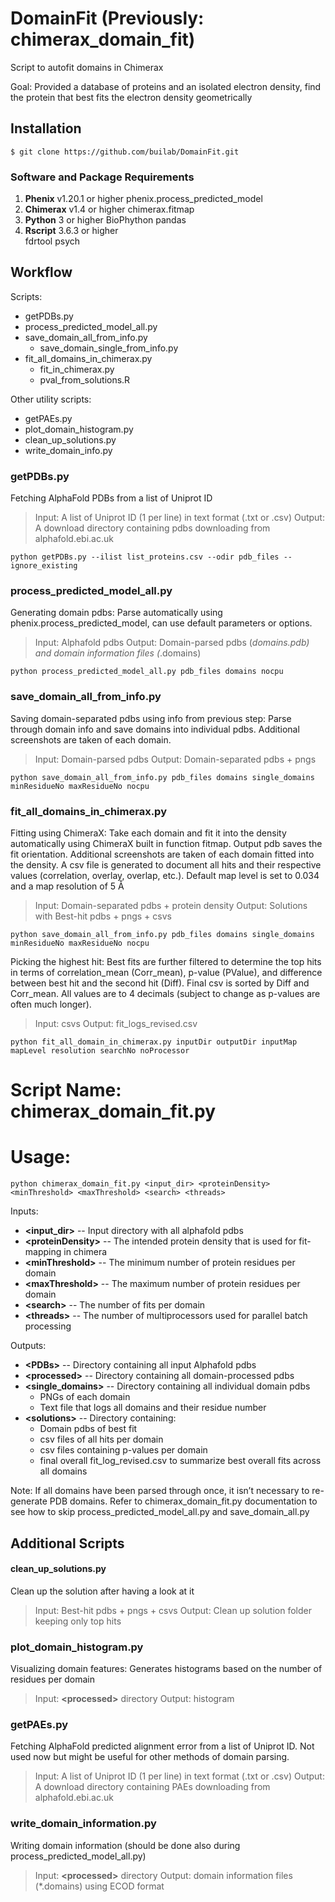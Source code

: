 # DomainFit (Previously: chimerax_domain_fit)
Script to autofit domains in Chimerax

Goal: Provided a database of proteins and an isolated electron density, find the protein that best fits the electron density geometrically

## Installation

    $ git clone https://github.com/builab/DomainFit.git

### Software and Package Requirements
1. **Phenix** v1.20.1 or higher
        phenix.process_predicted_model
2. **Chimerax** v1.4 or higher
        chimerax.fitmap
3. **Python** 3 or higher
		BioPhython
		pandas
4. **Rscript** 3.6.3 or higher  
        fdrtool
        psych
## Workflow

Scripts:
- getPDBs.py
- process_predicted_model_all.py
- save_domain_all_from_info.py
    - save_domain_single_from_info.py
- fit_all_domains_in_chimerax.py
    - fit_in_chimerax.py
    - pval_from_solutions.R
    
Other utility scripts:
- getPAEs.py
- plot_domain_histogram.py
- clean_up_solutions.py
- write_domain_info.py

### getPDBs.py
Fetching AlphaFold PDBs from a list of Uniprot ID

> Input: A list of Uniprot ID (1 per line) in text format (.txt or .csv)
> Output: A download directory containing pdbs downloading from alphafold.ebi.ac.uk

	python getPDBs.py --ilist list_proteins.csv --odir pdb_files --ignore_existing

### process_predicted_model_all.py
Generating domain pdbs: Parse automatically using phenix.process_predicted_model, can use default parameters or options.

> Input: Alphafold pdbs
> Output: Domain-parsed pdbs (*domains.pdb) and domain information files (*.domains)

	python process_predicted_model_all.py pdb_files domains nocpu

### save_domain_all_from_info.py
Saving domain-separated pdbs using info from previous step: Parse through domain info and save domains into individual pdbs. Additional screenshots are taken of each domain.

> Input: Domain-parsed pdbs
> Output: Domain-separated pdbs + pngs

	python save_domain_all_from_info.py pdb_files domains single_domains minResidueNo maxResidueNo nocpu


### fit_all_domains_in_chimerax.py
Fitting using ChimeraX: Take each domain and fit it into the density automatically using ChimeraX built in function fitmap. Output pdb saves the fit orientation. Additional screenshots are taken of each domain fitted into the density. A csv file is generated to document all hits and their respective values (correlation, overlay, overlap, etc.). Default map level is set to 0.034 and a map resolution of 5 Å

> Input: Domain-separated pdbs + protein density
> Output: Solutions with Best-hit pdbs + pngs + csvs

	python save_domain_all_from_info.py pdb_files domains single_domains minResidueNo maxResidueNo nocpu


Picking the highest hit: Best fits are further filtered to determine the top hits in terms of correlation_mean (Corr_mean), p-value (PValue), and difference between best hit and the second hit (Diff). Final csv is sorted by Diff and Corr_mean. All values are to 4 decimals (subject to change as p-values are often much longer).
> Input: csvs
> Output: fit_logs_revised.csv

	python fit_all_domain_in_chimerax.py inputDir outputDir inputMap mapLevel resolution searchNo noProcessor


# Script Name: chimerax_domain_fit.py


# Usage: 
    python chimerax_domain_fit.py <input_dir> <proteinDensity> <minThreshold> <maxThreshold> <search> <threads>


Inputs:
- **\<input_dir>** -- Input directory with all alphafold pdbs
- **\<proteinDensity>** -- The intended protein density that is used for fit-mapping in chimera
- **\<minThreshold>** -- The minimum number of protein residues per domain
- **\<maxThreshold>** -- The maximum number of protein residues per domain
- **\<search>** -- The number of fits per domain
- **\<threads>** -- The number of multiprocessors used for parallel batch processing

Outputs:
- **\<PDBs>** -- Directory containing all input Alphafold pdbs
- **\<processed>** -- Directory containing all domain-processed pdbs
- **\<single_domains>** -- Directory containing all individual domain pdbs
    - PNGs of each domain
    - Text file that logs all domains and their residue number
- **\<solutions>** -- Directory containing:
    - Domain pdbs of best fit
    - csv files of all hits per domain
    - csv files containing p-values per domain
    - final overall fit_log_revised.csv to summarize best overall fits across all domains

Note:
If all domains have been parsed through once, it isn’t necessary to re-generate PDB domains. Refer to chimerax_domain_fit.py documentation to see how to skip process_predicted_model_all.py and save_domain_all.py

## Additional Scripts

#### clean_up_solutions.py
Clean up the solution after having a look at it

> Input: Best-hit pdbs + pngs + csvs
> Output: Clean up solution folder keeping only top hits


### plot_domain_histogram.py
Visualizing domain features: Generates histograms based on the number of residues per domain

> Input: **\<processed>** directory
> Output: histogram

### getPAEs.py
Fetching AlphaFold predicted alignment error from a list of Uniprot ID. Not used now but might be useful for other methods of domain parsing.

> Input: A list of Uniprot ID (1 per line) in text format (.txt or .csv)
> Output: A download directory containing PAEs downloading from alphafold.ebi.ac.uk

### write_domain_information.py
Writing domain information (should be done also during process_predicted_model_all.py)

> Input: **\<processed>** directory
> Output: domain information files (*.domains) using ECOD format 
